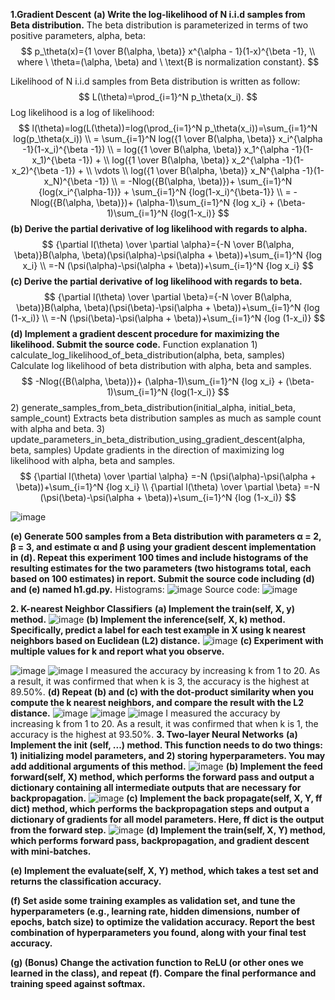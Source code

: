 **1.Gradient Descent**
**(a) Write the log-likelihood of N i.i.d samples from Beta distribution.**
The beta distribution is parameterized in terms of two positive parameters, alpha, beta:
$$
p_\theta(x)={1 \over B(\alpha, \beta)} x^{\alpha - 1}(1-x)^{\beta -1}, \\
where \ \theta=(\alpha, \beta) and  \ \text{B is normalization constant}.
$$

Likelihood of N i.i.d samples from Beta distribution is written as follow:
$$
L(\theta)=\prod_{i=1}^N p_\theta(x_i).
$$
Log likelihood is a log of likelihood:
$$
l(\theta)=log(L(\theta))=log(\prod_{i=1}^N p_\theta(x_i))=\sum_{i=1}^N log(p_\theta(x_i)) \\
= \sum_{i=1}^N log({1 \over B(\alpha, \beta)} x_i^{\alpha -1}(1-x_i)^{\beta -1}) \\
= log({1 \over B(\alpha, \beta)} x_1^{\alpha -1}(1-x_1)^{\beta -1}) + \\
log({1 \over B(\alpha, \beta)} x_2^{\alpha -1}(1-x_2)^{\beta -1}) + \\
\vdots \\
log({1 \over B(\alpha, \beta)} x_N^{\alpha -1}(1-x_N)^{\beta -1}) \\
= -Nlog({B(\alpha, \beta)})+ \sum_{i=1}^N {log(x_i^{\alpha-1})} + \sum_{i=1}^N {log(1-x_i)^{\beta-1}} \\
= -Nlog({B(\alpha, \beta)})+ (\alpha-1)\sum_{i=1}^N {log x_i} + (\beta-1)\sum_{i=1}^N {log(1-x_i)}
$$
**(b) Derive the partial derivative of log likelihood with regards to alpha.**
$$
{\partial l(\theta) \over \partial \alpha}={-N \over B(\alpha, \beta)}B(\alpha, \beta)(\psi(\alpha)-\psi(\alpha + \beta))+\sum_{i=1}^N {log x_i} \\
=-N (\psi(\alpha)-\psi(\alpha + \beta))+\sum_{i=1}^N {log x_i}
$$
**\(c\) Derive the partial derivative of log likelihood with regards to beta.**
$$
{\partial l(\theta) \over \partial \beta}={-N \over B(\alpha, \beta)}B(\alpha, \beta)(\psi(\beta)-\psi(\alpha + \beta))+\sum_{i=1}^N {log (1-x_i)} \\
=-N (\psi(\beta)-\psi(\alpha + \beta))+\sum_{i=1}^N {log (1-x_i)}
$$
**(d) Implement a gradient descent procedure for maximizing the likelihood. Submit the source code.**
Function explanation
1\) calculate_log_likelihood_of_beta_distribution(alpha, beta, samples)
Calculate log likelihood of beta distribution with alpha, beta and samples.
$$
-Nlog({B(\alpha, \beta)})+ (\alpha-1)\sum_{i=1}^N {log x_i} + (\beta-1)\sum_{i=1}^N {log(1-x_i)}
$$
2\) generate_samples_from_beta_distribution(initial_alpha, initial_beta, sample_count)
Extracts beta distribution samples as much as sample count with alpha and beta.
3\) update_parameters_in_beta_distribution_using_gradient_descent(alpha, beta, samples)
Update gradients in the direction of maximizing log likelihood with alpha, beta and samples.
$$
{\partial l(\theta) \over \partial \alpha}
=-N (\psi(\alpha)-\psi(\alpha + \beta))+\sum_{i=1}^N {log x_i} \\
{\partial l(\theta) \over \partial \beta} =-N (\psi(\beta)-\psi(\alpha + \beta))+\sum_{i=1}^N {log (1-x_i)}
$$

![image](https://user-images.githubusercontent.com/11609881/112924128-8c287080-914a-11eb-9e7d-809ecfd64e11.png)

**(e) Generate 500 samples from a Beta distribution with parameters α = 2, β = 3, and estimate α and β using your gradient descent implementation in (d). Repeat this experiment 100 times and include histograms of the resulting estimates for the two parameters (two histograms total, each based on 100
estimates) in report. Submit the source code including (d) and (e) named h1.gd.py.**
Histograms:
![image](https://user-images.githubusercontent.com/11609881/112926304-38b82180-914e-11eb-84e9-37daf0f40185.png)
Source code:
![image](https://user-images.githubusercontent.com/11609881/112924160-96e30580-914a-11eb-9a6c-c4cd0f24f420.png)

**2. K-nearest Neighbor Classifiers**
**(a) Implement the train(self, X, y) method.**
![image](https://user-images.githubusercontent.com/11609881/112927021-4b7f2600-914f-11eb-90e7-3d8dc1a6759f.png)
**(b) Implement the inference(self, X, k) method. Specifically, predict a label for each test example in X using k nearest neighbors based on Euclidean (L2) distance.** 
![image](https://user-images.githubusercontent.com/11609881/112927069-605bb980-914f-11eb-9e8b-a104ae0b6dd1.png)
**\(c\) Experiment with multiple values for k and report what you observe.**

![image](https://user-images.githubusercontent.com/11609881/112928249-3acfaf80-9151-11eb-8c75-1b5e86c73ce5.png)
![image](https://user-images.githubusercontent.com/11609881/112928294-5044d980-9151-11eb-921a-830454d10b95.png)
I measured the accuracy by increasing k from 1 to 20. As a result, it was confirmed that when k is 3, the accuracy is the highest at 89.50%.
**(d) Repeat (b) and \(c\) with the dot-product similarity when you compute the k nearest neighbors, and compare the result with the L2 distance.**
![image](https://user-images.githubusercontent.com/11609881/112930951-2f32b780-9156-11eb-89b0-942ec69adeb5.png)
![image](https://user-images.githubusercontent.com/11609881/112931183-99e3f300-9156-11eb-9c8c-81359bb73609.png)
![image](https://user-images.githubusercontent.com/11609881/112931048-57221b00-9156-11eb-9036-e6f0669cf027.png)
I measured the accuracy by increasing k from 1 to 20. As a result, it was confirmed that when k is 1, the accuracy is the highest at 93.50%.
**3. Two-layer Neural Networks**
**(a) Implement the init (self, ...) method. This function needs to do two things: 1) initializing model parameters, and 2) storing hyperparameters. You may add additional arguments of this method.**
![image](https://user-images.githubusercontent.com/11609881/112932280-981b2f00-9158-11eb-9561-404d5bdcaf22.png)
**(b) Implement the feed forward(self, X) method, which performs the forward pass and output a dictionary containing all intermediate outputs that are necessary for backpropagation.**
![image](https://user-images.githubusercontent.com/11609881/112932400-ca2c9100-9158-11eb-8417-6556c216ca67.png)
**\(c\) Implement the back propagate(self, X, Y, ff dict) method, which performs the backpropagation steps and output a dictionary of gradients for all model parameters. Here, ff dict is the output from the forward step.**
![image](https://user-images.githubusercontent.com/11609881/112932734-6b1b4c00-9159-11eb-921d-2b536866377a.png)
**(d) Implement the train(self, X, Y) method, which performs forward pass, backpropagation, and gradient descent with mini-batches.**

**(e) Implement the evaluate(self, X, Y) method, which takes a test set and returns the classification accuracy.**

**(f) Set aside some training examples as validation set, and tune the hyperparameters (e.g., learning rate, hidden dimensions, number of epochs, batch size) to optimize the validation accuracy. Report the best combination of hyperparameters you found, along with your final test accuracy.**

**(g) (Bonus) Change the activation function to ReLU (or other ones we learned in the class), and repeat (f). Compare the final performance and training speed against softmax.**
<!--stackedit_data:
eyJoaXN0b3J5IjpbMTc3MzAwMzk3NSwxODYwODg1MDUwLC00OD
Y4ODA4NDQsMTcwMzg0ODYzMiw4MjIzOTY3NzIsLTE4NDc3OTYy
NCwtMTU5OTMyODkwMSw1OTI1ODI0OTAsLTExMDg4NDQzNDgsLT
E2MzUyMTA3NjQsLTc3OTQ5MzI5OSwtNDY1ODE4Mzk0LDE1OTUz
NjY1MTEsLTgzNDkzODY5MiwtMjAwODQ0MTA0NCwxNDgzOTUwND
k1LC0xODIzMTc0NTA2XX0=
-->